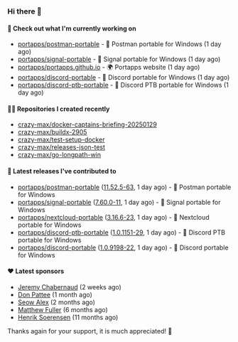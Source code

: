 ### Hi there 👋

#### 👷 Check out what I'm currently working on

- [portapps/postman-portable](https://github.com/portapps/postman-portable) - 🚀 Postman portable for Windows (1 day ago)
- [portapps/signal-portable](https://github.com/portapps/signal-portable) - 🚀 Signal portable for Windows (1 day ago)
- [portapps/portapps.github.io](https://github.com/portapps/portapps.github.io) - 🌍 Portapps website (1 day ago)
- [portapps/discord-portable](https://github.com/portapps/discord-portable) - 🚀 Discord portable for Windows (1 day ago)
- [portapps/discord-ptb-portable](https://github.com/portapps/discord-ptb-portable) - 🚀 Discord PTB portable for Windows (1 day ago)

#### 👨‍💻 Repositories I created recently

- [crazy-max/docker-captains-briefing-20250129](https://github.com/crazy-max/docker-captains-briefing-20250129)
- [crazy-max/buildx-2905](https://github.com/crazy-max/buildx-2905)
- [crazy-max/test-setup-docker](https://github.com/crazy-max/test-setup-docker)
- [crazy-max/releases-json-test](https://github.com/crazy-max/releases-json-test)
- [crazy-max/go-longpath-win](https://github.com/crazy-max/go-longpath-win)

#### 🚀 Latest releases I've contributed to

- [portapps/postman-portable](https://github.com/portapps/postman-portable) ([11.52.5-63](https://github.com/portapps/postman-portable/releases/tag/11.52.5-63), 1 day ago) - 🚀 Postman portable for Windows
- [portapps/signal-portable](https://github.com/portapps/signal-portable) ([7.60.0-11](https://github.com/portapps/signal-portable/releases/tag/7.60.0-11), 1 day ago) - 🚀 Signal portable for Windows
- [portapps/nextcloud-portable](https://github.com/portapps/nextcloud-portable) ([3.16.6-23](https://github.com/portapps/nextcloud-portable/releases/tag/3.16.6-23), 1 day ago) - 🚀 Nextcloud portable for Windows
- [portapps/discord-ptb-portable](https://github.com/portapps/discord-ptb-portable) ([1.0.1151-29](https://github.com/portapps/discord-ptb-portable/releases/tag/1.0.1151-29), 1 day ago) - 🚀 Discord PTB portable for Windows
- [portapps/discord-portable](https://github.com/portapps/discord-portable) ([1.0.9198-22](https://github.com/portapps/discord-portable/releases/tag/1.0.9198-22), 1 day ago) - 🚀 Discord portable for Windows

#### ❤️ Latest sponsors
- [Jeremy Chabernaud](https://github.com/djerfy) (2 weeks ago)
- [Don Pattee](https://github.com/DPattee) (1 month ago)
- [Seow Alex](https://github.com/seowalex) (2 months ago)
- [Matthew Fuller](https://github.com/mathematics333) (6 months ago)
- [Henrik Soerensen](https://github.com/hsoerensen) (11 months ago)

Thanks again for your support, it is much appreciated! 🙏
